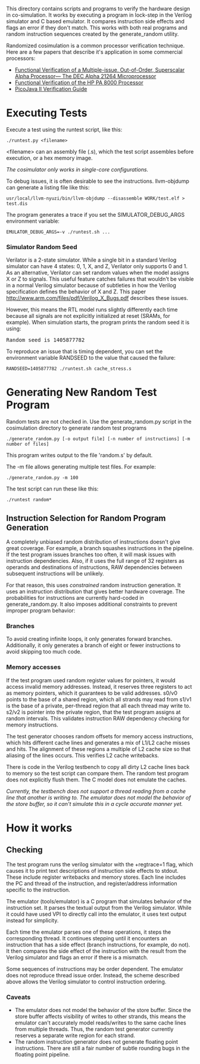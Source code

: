 This directory contains scripts and programs to verify the hardware design in 
co-simulation. It works by executing a program in lock-step in the Verilog 
simulator and C based emulator. It compares instruction side effects and flags 
an error if they don't match. This works with both real programs and random 
instruction sequences created by the generate_random utility. 

Randomized cosimulation is a common processor verification technique. Here 
are a few papers that describe it's application in some commercial processors:

* [Functional Verification of a Multiple-issue, Out-of-Order, Superscalar Alpha Processor— The DEC Alpha 21264 Microprocessor](http://www.cs.clemson.edu/~mark/464/21264.verification.pdf) 
* [Functional Verification of the HP PA 8000 Processor](http://www.cs.clemson.edu/~mark/464/hp8000.verification.pdf) 
* [PicoJava II Verification Guide](http://www1.pldworld.com/@xilinx/html/pds/HDL/picoJava-II/docs/pj2-verif-guide.pdf)

# Executing Tests

Execute a test using the runtest script, like this:

    ./runtest.py <filename>

&lt;filename&gt; can an assembly file (.s), which the test script assembles
before execution, or a hex memory image. 

_The cosimulator only works in single-core configurations._

To debug issues, it is often desirable to see the instructions. llvm-objdump 
can generate a listing file like this:

    usr/local/llvm-nyuzi/bin/llvm-objdump --disassemble WORK/test.elf > test.dis

The program generates a trace if you set the SIMULATOR_DEBUG_ARGS 
environment variable:

    EMULATOR_DEBUG_ARGS=-v ./runtest.sh ...

### Simulator Random Seed

Verilator is a 2-state simulator. While a single bit in a standard Verilog 
simulator can have 4 states: 0, 1, X, and Z, Verilator only supports 0 and 1. 
As an alternative, Verilator can set random values when the model assigns X 
or Z to signals. This useful feature catches failures that wouldn't be 
visible in a normal Verilog simulator because of subtleties in how the Verilog
specification defines the behavior of X and Z. This paper 
http://www.arm.com/files/pdf/Verilog_X_Bugs.pdf describes these issues.

However, this means the RTL model runs slightly differently each time 
because all signals are not explicitly initialized at reset (SRAMs, for example). 
When simulation starts, the program prints the random seed it is using:

<pre>
Random seed is 1405877782
</pre>

To reproduce an issue that is timing dependent, you can set the environment 
variable RANDSEED to the value that caused the failure:

    RANDSEED=1405877782 ./runtest.sh cache_stress.s

# Generating New Random Test Program
 
Random tests are not checked in. Use the generate_random.py script 
in the cosimulation directory to generate random test programs

    ./generate_random.py [-o output file] [-n number of instructions] [-m number of files]

This program writes output to the file 'random.s' by default. 

The -m file allows generating multiple test files. For example:

    ./generate_random.py -m 100

The test script can run these like this:

    ./runtest random*

## Instruction Selection for Random Program Generation
 
A completely unbiased random distribution of instructions doesn't give 
great coverage. For example, a branch squashes instructions in the pipeline. 
If the test program issues branches too often, it will mask issues with 
instruction dependencies. Also, if it uses the full range of 32 registers as 
operands and destinations of instructions, RAW dependencies between subsequent 
instructions will be unlikely.

For that reason, this uses _constrained_ random instruction generation. It uses 
an instruction distribution that gives better hardware coverage. The probabilities 
for instructions are currently hard-coded in generate_random.py. It also imposes 
additional constraints to prevent improper program behavior:

### Branches

To avoid creating infinite loops, it only generates forward branches. 
Additionally, it only generates a branch of eight or fewer instructions to 
avoid skipping too much code.

### Memory accesses

If the test program used random register values for pointers, it would access 
invalid memory addresses. Instead, it reserves three registers to act as 
memory pointers, which it guarantees to be valid addresses. s0/v0 points to 
the base of a shared region, which all strands may read from s1/v1 is the 
base of a private, per-thread region that all each thread may write to. s2/v2 
is pointer into the private region, that the test program assigns at random 
intervals. This validates instruction RAW dependency checking for memory 
instructions.

The test generator chooses random offsets for memory access instructions, 
which hits different cache lines and generates a mix of L1/L2 cache misses 
and hits. The alignment of these regions a multiple of L2 cache size so 
that aliasing of the lines occurs. This verifies L2 cache writebacks.

There is code in the Verilog testbench to copy all dirty L2 cache lines back to 
memory so the test script can compare them. The random test program does not 
explicitly flush them. The C model does not emulate the caches.

_Currently, the testbench does not support a thread reading from 
a cache line that another is writing to. The emulator does not model the 
behavior of the store buffer, so it can't simulate this in a cycle accurate
manner yet._

# How it works
## Checking
 
The test program runs the verilog simulator with the +regtrace=1 flag, which 
causes it to print text descriptions of instruction side effects to stdout. 
These include register writebacks and memory stores. Each line includes the 
PC and thread of the instruction, and register/address information specific 
to the instruction.

The emulator (tools/emulator) is a C program that simulates behavior of the 
instruction set. It parses the textual output from the Verilog simulator. 
While it could have used VPI to directly call into the emulator, it uses text 
output instead for simplicity.

Each time the emulator parses one of these operations, it steps the 
corresponding thread. It continues stepping until it encounters an instruction 
that has a side effect (branch instructions, for example, do not). It then 
compares the side effect of the instruction with the result from the Verilog 
simulator and flags an error if there is a mismatch.

Some sequences of instructions may be order dependent. The emulator does 
not reproduce thread issue order. Instead, the scheme described above allows 
the Verilog simulator to control instruction ordering.

### Caveats
- The emulator does not model the behavior of the store buffer. Since the store 
buffer affects visibility of writes to other strands, this means the emulator 
can't accurately model reads/writes to the same cache lines from multiple threads. 
Thus, the random test generator currently reserves a separate write region for
each strand. 
- The random instruction generator does not generate floating point instructions. 
There are still a fair number of subtle rounding bugs in the floating point 
pipeline.